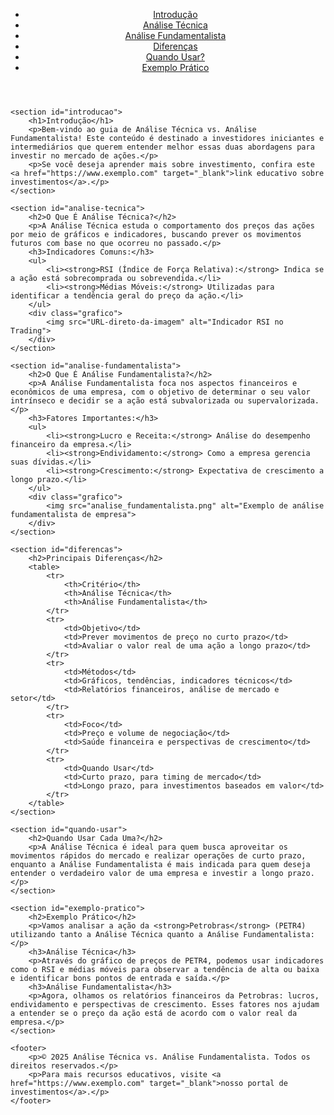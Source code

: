 
<html lang="pt-br">
<head>
    <meta charset="UTF-8">
    <meta name="viewport" content="width=device-width, initial-scale=1.0">
    <meta name="description" content="Análise Técnica vs. Análise Fundamentalista para Investidores Iniciantes e Intermediários">
    <title>Análise Técnica vs. Análise Fundamentalista</title>
    <link rel="stylesheet" href="styles.css">
</head>
<body>
    <header>
        <nav>
            <ul>
                <li><a href="#introducao">Introdução</a></li>
                <li><a href="#analise-tecnica">Análise Técnica</a></li>
                <li><a href="#analise-fundamentalista">Análise Fundamentalista</a></li>
                <li><a href="#diferencas">Diferenças</a></li>
                <li><a href="#quando-usar">Quando Usar?</a></li>
                <li><a href="#exemplo-pratico">Exemplo Prático</a></li>
            </ul>
        </nav>
    </header>

    <section id="introducao">
        <h1>Introdução</h1>
        <p>Bem-vindo ao guia de Análise Técnica vs. Análise Fundamentalista! Este conteúdo é destinado a investidores iniciantes e intermediários que querem entender melhor essas duas abordagens para investir no mercado de ações.</p>
        <p>Se você deseja aprender mais sobre investimento, confira este <a href="https://www.exemplo.com" target="_blank">link educativo sobre investimentos</a>.</p>
    </section>

    <section id="analise-tecnica">
        <h2>O Que É Análise Técnica?</h2>
        <p>A Análise Técnica estuda o comportamento dos preços das ações por meio de gráficos e indicadores, buscando prever os movimentos futuros com base no que ocorreu no passado.</p>
        <h3>Indicadores Comuns:</h3>
        <ul>
            <li><strong>RSI (Índice de Força Relativa):</strong> Indica se a ação está sobrecomprada ou sobrevendida.</li>
            <li><strong>Médias Móveis:</strong> Utilizadas para identificar a tendência geral do preço da ação.</li>
        </ul>
        <div class="grafico">
            <img src="URL-direto-da-imagem" alt="Indicador RSI no Trading">
        </div>
    </section>

    <section id="analise-fundamentalista">
        <h2>O Que É Análise Fundamentalista?</h2>
        <p>A Análise Fundamentalista foca nos aspectos financeiros e econômicos de uma empresa, com o objetivo de determinar o seu valor intrínseco e decidir se a ação está subvalorizada ou supervalorizada.</p>
        <h3>Fatores Importantes:</h3>
        <ul>
            <li><strong>Lucro e Receita:</strong> Análise do desempenho financeiro da empresa.</li>
            <li><strong>Endividamento:</strong> Como a empresa gerencia suas dívidas.</li>
            <li><strong>Crescimento:</strong> Expectativa de crescimento a longo prazo.</li>
        </ul>
        <div class="grafico">
            <img src="analise_fundamentalista.png" alt="Exemplo de análise fundamentalista de empresa">
        </div>
    </section>

    <section id="diferencas">
        <h2>Principais Diferenças</h2>
        <table>
            <tr>
                <th>Critério</th>
                <th>Análise Técnica</th>
                <th>Análise Fundamentalista</th>
            </tr>
            <tr>
                <td>Objetivo</td>
                <td>Prever movimentos de preço no curto prazo</td>
                <td>Avaliar o valor real de uma ação a longo prazo</td>
            </tr>
            <tr>
                <td>Métodos</td>
                <td>Gráficos, tendências, indicadores técnicos</td>
                <td>Relatórios financeiros, análise de mercado e setor</td>
            </tr>
            <tr>
                <td>Foco</td>
                <td>Preço e volume de negociação</td>
                <td>Saúde financeira e perspectivas de crescimento</td>
            </tr>
            <tr>
                <td>Quando Usar</td>
                <td>Curto prazo, para timing de mercado</td>
                <td>Longo prazo, para investimentos baseados em valor</td>
            </tr>
        </table>
    </section>

    <section id="quando-usar">
        <h2>Quando Usar Cada Uma?</h2>
        <p>A Análise Técnica é ideal para quem busca aproveitar os movimentos rápidos do mercado e realizar operações de curto prazo, enquanto a Análise Fundamentalista é mais indicada para quem deseja entender o verdadeiro valor de uma empresa e investir a longo prazo.</p>
    </section>

    <section id="exemplo-pratico">
        <h2>Exemplo Prático</h2>
        <p>Vamos analisar a ação da <strong>Petrobras</strong> (PETR4) utilizando tanto a Análise Técnica quanto a Análise Fundamentalista:</p>
        <h3>Análise Técnica</h3>
        <p>Através do gráfico de preços de PETR4, podemos usar indicadores como o RSI e médias móveis para observar a tendência de alta ou baixa e identificar bons pontos de entrada e saída.</p>
        <h3>Análise Fundamentalista</h3>
        <p>Agora, olhamos os relatórios financeiros da Petrobras: lucros, endividamento e perspectivas de crescimento. Esses fatores nos ajudam a entender se o preço da ação está de acordo com o valor real da empresa.</p>
    </section>

    <footer>
        <p>© 2025 Análise Técnica vs. Análise Fundamentalista. Todos os direitos reservados.</p>
        <p>Para mais recursos educativos, visite <a href="https://www.exemplo.com" target="_blank">nosso portal de investimentos</a>.</p>
    </footer>
</body>
</html>

